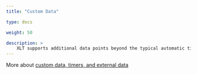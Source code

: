 ```yaml
---
title: "Custom Data"

type: docs

weight: 50

description: >
    XLT supports additional data points beyond the typical automatic timers such as custom timers, counters, and external data retrieval. In addition, data from external source can be added during report generation.
---
```


More about <a href="https://training.xceptance.com/xlt/40-custom-data.html#/" target="_blank">custom data, timers, and external data</a>